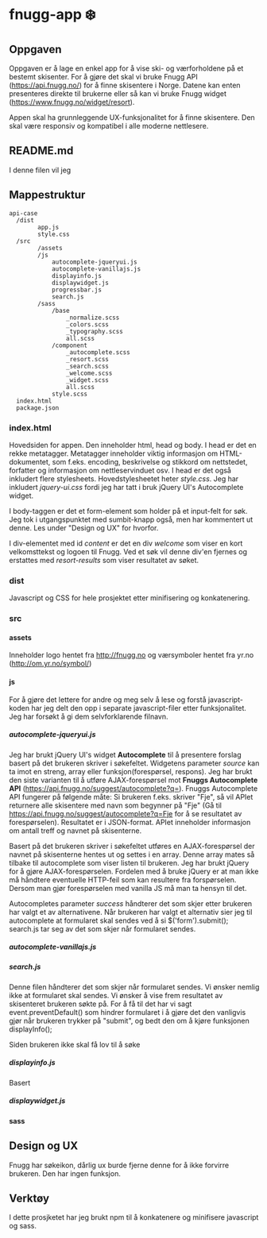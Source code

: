 # fnugg-app :snowflake:
## Oppgaven
Oppgaven er å lage en enkel app for å vise ski- og værforholdene på et bestemt skisenter. For å gjøre det skal vi bruke Fnugg API (https://api.fnugg.no/) for å finne skisentere i Norge. Datene kan enten presenteres direkte til brukerne eller så kan vi bruke Fnugg widget (https://www.fnugg.no/widget/resort).

Appen skal ha grunnleggende UX-funksjonalitet for å finne skisentere. Den skal være responsiv og kompatibel i alle moderne nettlesere.

## README.md
I denne filen vil jeg 

## Mappestruktur

```
api-case
  /dist
        app.js
        style.css
  /src
        /assets
        /js
            autocomplete-jqueryui.js
            autocomplete-vanillajs.js
            displayinfo.js
            displaywidget.js
            progressbar.js
            search.js
        /sass
            /base
                _normalize.scss
                _colors.scss
                _typography.scss
                all.scss
            /component
                _autocomplete.scss
                _resort.scss
                _search.scss
                _welcome.scss
                _widget.scss
                all.scss
            style.scss
  index.html
  package.json
```

### index.html
Hovedsiden for appen. Den inneholder html, head og body. I head er det en rekke metatagger. Metatagger inneholder viktig informasjon om HTML-dokumentet, som f.eks. encoding, beskrivelse og stikkord om nettstedet, forfatter og informasjon om nettleservinduet osv.
I head er det også inkludert flere stylesheets. Hovedstylesheetet heter *style.css*. Jeg har inkludert *jquery-ui.css* fordi jeg har tatt i bruk jQuery UI's Autocomplete widget.

I body-taggen er det et form-element som holder på et input-felt for søk. Jeg tok i utgangspunktet med sumbit-knapp også, men har kommentert ut denne. Les under "Design og UX" for hvorfor.

I div-elementet med id *content* er det en div *welcome* som viser en kort velkomsttekst og logoen til Fnugg. Ved et søk vil denne div'en fjernes og erstattes med *resort-results* som viser resultatet av søket.

### dist

Javascript og CSS for hele prosjektet etter minifisering og konkatenering.

### src

#### assets
Inneholder logo hentet fra http://fnugg.no og værsymboler hentet fra yr.no (http://om.yr.no/symbol/)

#### js

For å gjøre det lettere for andre og meg selv å lese og forstå javascript-koden har jeg delt den opp i separate javascript-filer etter funksjonalitet. Jeg har forsøkt å gi dem selvforklarende filnavn.

##### autocomplete-jqueryui.js
Jeg har brukt jQuery UI's widget **Autocomplete** til å presentere forslag basert på det brukeren skriver i søkefeltet. Widgetens parameter *source* kan ta imot en streng, array eller funksjon(forespørsel, respons). Jeg har brukt den siste varianten til å utføre AJAX-forespørsel mot **Fnuggs Autocomplete API** (https://api.fnugg.no/suggest/autocomplete?q=). Fnuggs Autocomplete API fungerer på følgende måte: Si brukeren f.eks. skriver "Fje", så vil APIet returnere alle skisentere med navn som begynner på "Fje" (Gå til https://api.fnugg.no/suggest/autocomplete?q=Fje for å se resultatet av forespørselen). Resultatet er i JSON-format. APIet inneholder informasjon om antall treff og navnet på skisenterne.

Basert på det brukeren skriver i søkefeltet utføres en AJAX-forespørsel der navnet på skisenterne hentes ut og settes i en array. Denne array mates så tilbake til autocomplete som viser listen til brukeren. Jeg har brukt jQuery for å gjøre AJAX-forespørselen. Fordelen med å bruke jQuery er at man ikke må håndtere eventuelle HTTP-feil som kan resultere fra forspørselen. Dersom man gjør forespørselen med vanilla JS må man ta hensyn til det.

Autocompletes parameter *success* håndterer det som skjer etter brukeren har valgt et av alternativene. Når brukeren har valgt et alternativ sier jeg til autocomplete at formularet skal sendes ved å si $('form').submit(); search.js tar seg av det som skjer når formularet sendes. 

##### autocomplete-vanillajs.js



##### search.js

Denne filen håndterer det som skjer når formularet sendes. Vi ønsker nemlig ikke at formularet skal sendes. Vi ønsker å vise frem resultatet av skisenteret brukeren søkte på. For å få til det har vi sagt event.preventDefault() som hindrer formularet i å gjøre det den vanligvis gjør når brukeren trykker på "submit", og bedt den om å kjøre funksjonen displayInfo();

Siden brukeren ikke skal få lov til å søke

##### displayinfo.js

Basert 

##### displaywidget.js



#### sass

## Design og UX

Fnugg har søkeikon, dårlig ux burde fjerne denne for å ikke forvirre brukeren. Den har ingen funksjon.

## Verktøy

I dette prosjketet har jeg brukt npm til å konkatenere og minifisere javascript og sass.

## 
